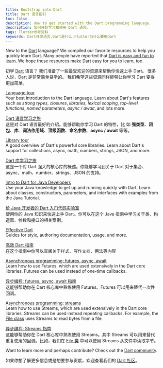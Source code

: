 ```yaml
---
title: Bootstrap into Dart
title: Dart 语言指引
toc: false
description: How to get started with the Dart programming language.
description: 如何开始学习和使用 Dart 语言。
tags: Flutter参考资料
keywords: Dart开发语言,Dart是什么,Flutter为什么要用Dart
---
```


New to the [Dart][] language?
We compiled our favorite resources to
help you quickly learn Dart.
Many people have reported that
[Dart is easy and fun to learn][].
We hope these resources make Dart easy for
you to learn, too.

初学 [Dart]({{site.dart-site}}) 语言？
我们准备了一些最受欢迎的资源来帮助你快速上手 Dart。
很多人说，[Dart 是非常简单易学的][Dart is easy and fun to learn]。
我们希望这些资源同样能够让你学习 Dart 变得更加简单。

[Language tour][]
<br> Your best introduction to the Dart language. Learn about Dart's
  features such as _strong types_, _closures_, _libraries_, _lexical scoping_,
  _top-level functions_, _named parameters_, _async / await_, and lots more.
  
[Dart 语言学习之旅][Language tour]
<br> 这是对 Dart 语言最好的介绍。能够帮助你学习 Dart 的特性，比
如 **强类型**、**闭包**、**库**、**词法作用域**、**顶级函数**、**命名参数**、**async / await** 等等。

[Library tour][]
<br> A good overview of Dart's powerful core libraries. Learn about
  Dart's support for collections, async, math, numbers, strings, JSON, and more.

[Dart 库学习之旅][Library tour]
<br> 这是一个对 Dart 强大的核心库的概述。你能够学习到关于 Dart 对于集合、async、math、number、strings、JSON 的支持。

[Intro to Dart for Java Developers][]
<br> Use your Java knowledge to get up and running quickly with Dart. Learn about
  classes, constructors, parameters, and interfaces with examples from the Java
  Tutorial.

[给 Java 开发者的 Dart 入门代码实验室]({{site.codelabs}}/codelabs/from-java-to-dart-cn/index.html)
<br> 使用你的 Java 知识来快速上手 Dart。你可以在这个 Java 指南中学习关于类、构造器、参数和接口的相关案例。

[Effective Dart][]
<br> Guides for style, authoring documentation, usage, and more.

[高效 Dart 指南]({{site.dart-site}}/guides/language/effective-dart)
<br> 在这个指南中你可以查阅关于样式、写作文档、用法等内容

[Asynchronous programming: futures, async, await][]
<br> Learn how to use Futures, which are used extensively in the Dart core
  libraries.  Futures can be used instead of one-time callbacks.

[异步编程: futures, async, await 指南][Asynchronous programming: futures, async, await]
<br> 这能够帮助你在 Dart 核心库中熟练使用 Futures。Futures 可以用来替代一次性回调。

[Asynchronous programming: streams][]
<br> Learn how to use Streams, which are used extensively in the Dart core
  libraries. Streams can be used instead repeating callbacks.
  For example, the
  [File class]({{site.api}}/flutter/dart-io/File-class.html)
  uses Streams to read bytes from a file.

[异步编程: Streams 指南]({{site.dart-site}}/docs/tutorials/streams)
<br> 这能够帮助你在 Dart 核心库中熟练使用 Streams。其中 Streams 可以用来替代重复使用的回调。比如，我们在 [File 类]({{site.api}}/flutter/dart-io/File-class.html) 中可以使用 Streams 从文件中读取字节。

Want to learn more and perhaps contribute? Check out the
[Dart community]({{site.dart-site}}/community).

如果你想了解更多信息或是想要参与贡献，欢迎查看我们的 [Dart 社区]({{site.dart-site}}/community)。

[Asynchronous programming: futures, async, await]: {{site.dart-site}}/codelabs/async-await
[Asynchronous programming: streams]: {{site.dart-site}}/tutorials/language/streams
[Dart]: {{site.dart-site}}
[Dart community]: {{site.dart-site}}/community
[Dart is easy and fun to learn]: {{site.url}}/resources/faq#why-did-flutter-choose-to-use-dart
[Effective Dart]: {{site.dart-site}}/guides/language/effective-dart
[`File`]: {{site.api}}/flutter/dart-io/File-class.html
[Intro to Dart for Java Developers]: {{site.codelabs}}/codelabs/from-java-to-dart
[Language tour]: {{site.dart-site}}/guides/language/language-tour
[Library tour]: {{site.dart-site}}/guides/libraries/library-tour